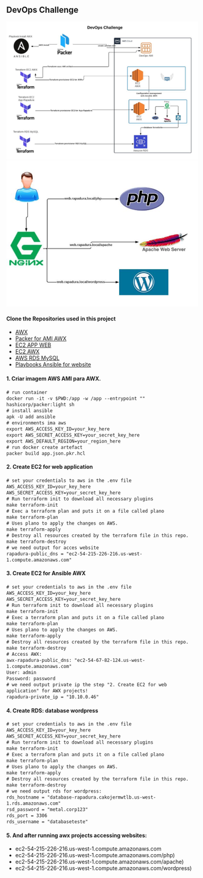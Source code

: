 ## DevOps Challenge
![Diagram](https://github.com/EzzioMoreira/challenge_devops/blob/main/img/newdiagram.JPG)
![App-Rapadura](https://github.com/EzzioMoreira/challenge_devops/blob/main/img/proxy.JPG)
#### Clone the Repositories used in this project
- [AWX](https://github.com/EzzioMoreira/awx.git)
- [Packer for AMI AWX](https://github.com/EzzioMoreira/packer-rapadura-awx.git)
- [EC2 APP WEB](https://github.com/EzzioMoreira/ec2-rapadura.git)
- [EC2 AWX](https://github.com/EzzioMoreira/awx-rapadura.git)
- [AWS RDS MySQL](https://github.com/EzzioMoreira/rds-terraform.git)
- [Playbooks Ansible for website](https://github.com/EzzioMoreira/web-rapadura.git)

#### 1. Criar imagem AWS AMI para AWX.
```shell
# run container
docker run -it -v $PWD:/app -w /app --entrypoint "" hashicorp/packer:light sh
# install ansible
apk -U add ansible
# environments ima aws
export AWS_ACCESS_KEY_ID=your_key_here
export AWS_SECRET_ACCESS_KEY=your_secret_key_here
export AWS_DEFAULT_REGION=your_region_here
# run docker create artefact
packer build app.json.pkr.hcl
```
#### 2. Create EC2 for web application
```make
# set your credentials to aws in the .env file
AWS_ACCESS_KEY_ID=your_key_here
AWS_SECRET_ACCESS_KEY=your_secret_key_here
# Run terraform init to download all necessary plugins
make terraform-init
# Exec a terraform plan and puts it on a file called plano
make terraform-plan
# Uses plano to apply the changes on AWS.
make terraform-apply
# Destroy all resources created by the terraform file in this repo.
make terraform-destroy
# we need output for acces website
rapadura-public_dns = "ec2-54-215-226-216.us-west-1.compute.amazonaws.com"
```

#### 3. Create EC2 for Ansible AWX
```make
# set your credentials to aws in the .env file
AWS_ACCESS_KEY_ID=your_key_here
AWS_SECRET_ACCESS_KEY=your_secret_key_here
# Run terraform init to download all necessary plugins
make terraform-init
# Exec a terraform plan and puts it on a file called plano
make terraform-plan
# Uses plano to apply the changes on AWS.
make terraform-apply
# Destroy all resources created by the terraform file in this repo.
make terraform-destroy
# Access AWX:
awx-rapadura-public_dns: "ec2-54-67-82-124.us-west-1.compute.amazonaws.com"
User: admin
Password: password
# we need output private ip the step "2. Create EC2 for web application" for AWX projects!
rapadura-private_ip = "10.10.0.46"
```

#### 4. Create RDS: database wordpress
```make
# set your credentials to aws in the .env file
AWS_ACCESS_KEY_ID=your_key_here
AWS_SECRET_ACCESS_KEY=your_secret_key_here
# Run terraform init to download all necessary plugins
make terraform-init
# Exec a terraform plan and puts it on a file called plano
make terraform-plan
# Uses plano to apply the changes on AWS.
make terraform-apply
# Destroy all resources created by the terraform file in this repo.
make terraform-destroy
# we need output rds for wordpress: 
rds_hostname = "database-rapadura.cakojermwtlb.us-west-1.rds.amazonaws.com"
rsd_password = "metal.corp123"
rds_port = 3306
rds_username = "databaseteste"
```

#### 5. And after running awx projects accessing websites:
- ec2-54-215-226-216.us-west-1.compute.amazonaws.com
- ec2-54-215-226-216.us-west-1.compute.amazonaws.com/php)
- ec2-54-215-226-216.us-west-1.compute.amazonaws.com/apache)
- ec2-54-215-226-216.us-west-1.compute.amazonaws.com/wordpress)
